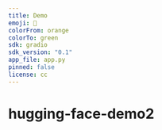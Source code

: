 ```yaml
---
title: Demo
emoji: 🐼
colorFrom: orange
colorTo: green
sdk: gradio
sdk_version: "0.1"
app_file: app.py
pinned: false
license: cc
---
```



# hugging-face-demo2
